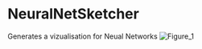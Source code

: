 # NeuralNetSketcher
Generates a vizualisation for Neual Networks
![Figure_1](https://github.com/user-attachments/assets/289e1b2b-397d-44a1-bff9-b78bc25584e4)
